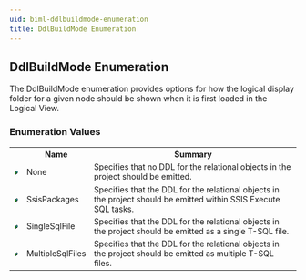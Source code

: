 ```yaml
---
uid: biml-ddlbuildmode-enumeration
title: DdlBuildMode Enumeration
---
```


## DdlBuildMode Enumeration

<div class="LanguageSummary"><div class ="SummaryItem">The DdlBuildMode enumeration provides options for how the logical display folder for a given node should be shown when it is first loaded in the Logical View.</div></div>
<div class="EnumValueGroup">

### Enumeration Values

<table id="EnumValue" class="MemberList"><tbody><tr><th class="MemberTypeIconColumnHeader">&nbsp;</th><th class="MemberNameColumnHeader">Name</th><th class="MemberSummaryColumnHeader">Summary</th></tr><tr class="cd0"><td align="center" class="MemberTypeIcon"><img src="enumValue.png"></img></td><td class="MemberName">None</td><td class="MemberSummary"><div class ="SummaryItem">Specifies that no DDL for the relational objects in the project should be emitted.</div></td></tr><tr class="cd1"><td align="center" class="MemberTypeIcon"><img src="enumValue.png"></img></td><td class="MemberName">SsisPackages</td><td class="MemberSummary"><div class ="SummaryItem">Specifies that the DDL for the relational objects in the project should be emitted within SSIS Execute SQL tasks.</div></td></tr><tr class="cd0"><td align="center" class="MemberTypeIcon"><img src="enumValue.png"></img></td><td class="MemberName">SingleSqlFile</td><td class="MemberSummary"><div class ="SummaryItem">Specifies that the DDL for the relational objects in the project should be emitted as a single T-SQL file.</div></td></tr><tr class="cd1"><td align="center" class="MemberTypeIcon"><img src="enumValue.png"></img></td><td class="MemberName">MultipleSqlFiles</td><td class="MemberSummary"><div class ="SummaryItem">Specifies that the DDL for the relational objects in the project should be emitted as multiple T-SQL files.</div></td></tr></tbody></table>
</div>